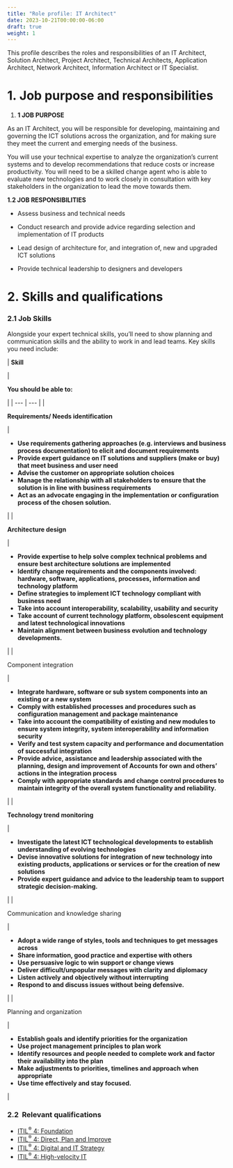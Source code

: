 ```yaml
---
title: "Role profile: IT Architect"
date: 2023-10-21T00:00:00-06:00
draft: true
weight: 1
---
```


This profile describes the roles and responsibilities of an IT Architect, Solution Architect, Project Architect, Technical Architects, Application Architect, Network Architect, Information Architect or IT Specialist.

# 1. Job purpose and responsibilities

1.  **1 JOB PURPOSE**

As an IT Architect, you will be responsible for developing, maintaining and governing the ICT solutions across the organization, and for making sure they meet the current and emerging needs of the business.

You will use your technical expertise to analyze the organization’s current systems and to develop recommendations that reduce costs or increase productivity. You will need to be a skilled change agent who is able to evaluate new technologies and to work closely in consultation with key stakeholders in the organization to lead the move towards them.

**1.2 JOB RESPONSIBILITIES**

* Assess business and technical needs

* Conduct research and provide advice regarding selection and implementation of IT products
* Lead design of architecture for, and integration of, new and upgraded ICT solutions
* Provide technical leadership to designers and developers

# 2. Skills and qualifications

### 2.1 Job Skills

Alongside your expert technical skills, you’ll need to show planning and communication skills and the ability to work in and lead teams. Key skills you need include:

| 
**Skill**

 | 

**You should be able to:**

 |
| --- | --- |
| 

**Requirements/ Needs identification**

 | 

* **Use requirements gathering approaches (e.g. interviews and business process documentation) to elicit and document requirements**
* **Provide expert guidance on IT solutions and suppliers (make or buy) that meet business and user need**
* **Advise the customer on appropriate solution choices**
* **Manage the relationship with all stakeholders to ensure that the solution is in line with business requirements**
* **Act as an advocate engaging in the implementation or configuration process of the chosen solution.**

 |
| 

**Architecture design**

 | 

* **Provide expertise to help solve complex technical problems and ensure best architecture solutions are implemented**
* **Identify change requirements and the components involved: hardware, software, applications, processes, information and technology platform**
* **Define strategies to implement ICT technology compliant with business need**
* **Take into account interoperability, scalability, usability and security**
* **Take account of current technology platform, obsolescent equipment and latest technological innovations**
* **Maintain alignment between business evolution and technology developments.**

 |
| 

Component integration

 | 

* **Integrate hardware, software or sub system components into an existing or a new system**
* **Comply with established processes and procedures such as configuration management and package maintenance**
* **Take into account the compatibility of existing and new modules to ensure system integrity, system interoperability and information security**
* **Verify and test system capacity and performance and documentation of successful integration**
* **Provide advice, assistance and leadership associated with the planning, design and improvement of Accounts for own and others’ actions in the integration process**
* **Comply with appropriate standards and change control procedures to maintain integrity of the overall system functionality and reliability.**

 |
| 

**Technology trend monitoring**

 | 

* **Investigate the latest ICT technological developments to establish understanding of evolving technologies**
* **Devise innovative solutions for integration of new technology into existing products, applications or services or for the creation of new solutions**
* **Provide expert guidance and advice to the leadership team to support strategic decision-making.**

 |
| 

Communication and knowledge sharing

 | 

* **Adopt a wide range of styles, tools and techniques to get messages across**
* **Share information, good practice and expertise with others**
* **Use persuasive logic to win support or change views**
* **Deliver difficult/unpopular messages with clarity and diplomacy**
* **Listen actively and objectively without interrupting**
* **Respond to and discuss issues without being defensive.**

 |
| 

Planning and organization

 | 

* **Establish goals and identify priorities for the organization**
* **Use project management principles to plan work**
* **Identify resources and people needed to complete work and factor their availability into the plan**
* **Make adjustments to priorities, timelines and approach when appropriate**
* **Use time effectively and stay focused.**

 |

### 2.2  Relevant qualifications

* [ITIL<sup>®</sup> 4: Foundation](https://www.axelos.com/certifications/itil-service-management/itil-4-foundation)
* [ITIL<sup>®</sup> 4: Direct, Plan and Improve](https://www.axelos.com/certifications/itil-service-management/managing-professional/direct-plan-and-improve)
* [ITIL<sup>®</sup> 4: Digital and IT Strategy](https://www.axelos.com/certifications/itil-service-management/strategic-leader/digital-and-it-strategy)
* [ITIL<sup>®</sup> 4: High-velocity IT](https://www.axelos.com/certifications/itil-service-management/managing-professional/high-velocity-it)
